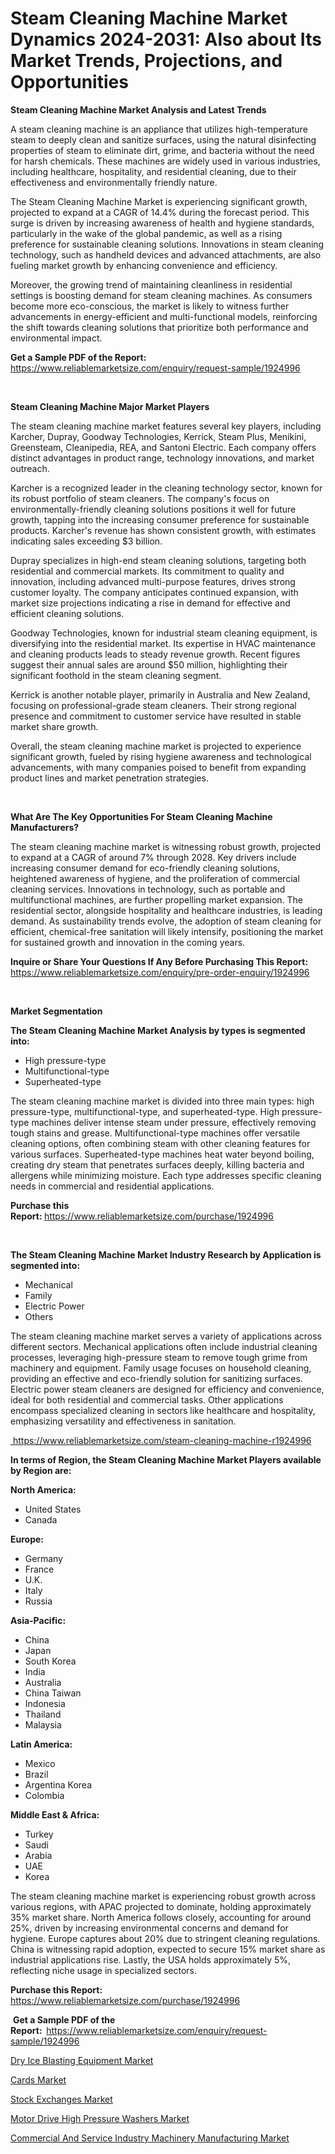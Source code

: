 <p><h1>Steam Cleaning Machine Market Dynamics 2024-2031: Also about Its Market Trends, Projections, and Opportunities</h1></p><p><strong>Steam Cleaning Machine Market Analysis and Latest Trends</strong></p>
<p><p>A steam cleaning machine is an appliance that utilizes high-temperature steam to deeply clean and sanitize surfaces, using the natural disinfecting properties of steam to eliminate dirt, grime, and bacteria without the need for harsh chemicals. These machines are widely used in various industries, including healthcare, hospitality, and residential cleaning, due to their effectiveness and environmentally friendly nature.</p><p>The Steam Cleaning Machine Market is experiencing significant growth, projected to expand at a CAGR of 14.4% during the forecast period. This surge is driven by increasing awareness of health and hygiene standards, particularly in the wake of the global pandemic, as well as a rising preference for sustainable cleaning solutions. Innovations in steam cleaning technology, such as handheld devices and advanced attachments, are also fueling market growth by enhancing convenience and efficiency. </p><p>Moreover, the growing trend of maintaining cleanliness in residential settings is boosting demand for steam cleaning machines. As consumers become more eco-conscious, the market is likely to witness further advancements in energy-efficient and multi-functional models, reinforcing the shift towards cleaning solutions that prioritize both performance and environmental impact.</p></p>
<p><strong>Get a Sample PDF of the Report:&nbsp;</strong> <a href="https://www.reliablemarketsize.com/enquiry/request-sample/1924996?utm_campaign=1186&utm_medium=2&utm_source=Github&utm_content=ia&utm_term=24102024&utm_id=steam-cleaning-machine">https://www.reliablemarketsize.com/enquiry/request-sample/1924996</a></p>
<p>&nbsp;</p>
<p><strong>Steam Cleaning Machine Major Market Players</strong></p>
<p><p>The steam cleaning machine market features several key players, including Karcher, Dupray, Goodway Technologies, Kerrick, Steam Plus, Menikini, Greensteam, Cleanipedia, REA, and Santoni Electric. Each company offers distinct advantages in product range, technology innovations, and market outreach.</p><p>Karcher is a recognized leader in the cleaning technology sector, known for its robust portfolio of steam cleaners. The company's focus on environmentally-friendly cleaning solutions positions it well for future growth, tapping into the increasing consumer preference for sustainable products. Karcher's revenue has shown consistent growth, with estimates indicating sales exceeding $3 billion.</p><p>Dupray specializes in high-end steam cleaning solutions, targeting both residential and commercial markets. Its commitment to quality and innovation, including advanced multi-purpose features, drives strong customer loyalty. The company anticipates continued expansion, with market size projections indicating a rise in demand for effective and efficient cleaning solutions.</p><p>Goodway Technologies, known for industrial steam cleaning equipment, is diversifying into the residential market. Its expertise in HVAC maintenance and cleaning products leads to steady revenue growth. Recent figures suggest their annual sales are around $50 million, highlighting their significant foothold in the steam cleaning segment.</p><p>Kerrick is another notable player, primarily in Australia and New Zealand, focusing on professional-grade steam cleaners. Their strong regional presence and commitment to customer service have resulted in stable market share growth.</p><p>Overall, the steam cleaning machine market is projected to experience significant growth, fueled by rising hygiene awareness and technological advancements, with many companies poised to benefit from expanding product lines and market penetration strategies.</p></p>
<p>&nbsp;</p>
<p><strong>What Are The Key Opportunities For Steam Cleaning Machine Manufacturers?</strong></p>
<p><p>The steam cleaning machine market is witnessing robust growth, projected to expand at a CAGR of around 7% through 2028. Key drivers include increasing consumer demand for eco-friendly cleaning solutions, heightened awareness of hygiene, and the proliferation of commercial cleaning services. Innovations in technology, such as portable and multifunctional machines, are further propelling market expansion. The residential sector, alongside hospitality and healthcare industries, is leading demand. As sustainability trends evolve, the adoption of steam cleaning for efficient, chemical-free sanitation will likely intensify, positioning the market for sustained growth and innovation in the coming years.</p></p>
<p><strong>Inquire or Share Your Questions If Any Before Purchasing This Report:</strong> <a href="https://www.reliablemarketsize.com/enquiry/pre-order-enquiry/1924996?utm_campaign=1186&utm_medium=2&utm_source=Github&utm_content=ia&utm_term=24102024&utm_id=steam-cleaning-machine">https://www.reliablemarketsize.com/enquiry/pre-order-enquiry/1924996</a></p>
<p>&nbsp;</p>
<p><strong>Market Segmentation</strong></p>
<p><strong>The Steam Cleaning Machine Market Analysis by types is segmented into:</strong></p>
<p><ul><li>High pressure-type</li><li>Multifunctional-type</li><li>Superheated-type</li></ul></p>
<p><p>The steam cleaning machine market is divided into three main types: high pressure-type, multifunctional-type, and superheated-type. High pressure-type machines deliver intense steam under pressure, effectively removing tough stains and grease. Multifunctional-type machines offer versatile cleaning options, often combining steam with other cleaning features for various surfaces. Superheated-type machines heat water beyond boiling, creating dry steam that penetrates surfaces deeply, killing bacteria and allergens while minimizing moisture. Each type addresses specific cleaning needs in commercial and residential applications.</p></p>
<p><strong>Purchase this Report:&nbsp;</strong><a href="https://www.reliablemarketsize.com/purchase/1924996?utm_campaign=1186&utm_medium=2&utm_source=Github&utm_content=ia&utm_term=24102024&utm_id=steam-cleaning-machine">https://www.reliablemarketsize.com/purchase/1924996</a></p>
<p>&nbsp;</p>
<p><strong>The Steam Cleaning Machine Market Industry Research by Application is segmented into:</strong></p>
<p><ul><li>Mechanical</li><li>Family</li><li>Electric Power</li><li>Others</li></ul></p>
<p><p>The steam cleaning machine market serves a variety of applications across different sectors. Mechanical applications often include industrial cleaning processes, leveraging high-pressure steam to remove tough grime from machinery and equipment. Family usage focuses on household cleaning, providing an effective and eco-friendly solution for sanitizing surfaces. Electric power steam cleaners are designed for efficiency and convenience, ideal for both residential and commercial tasks. Other applications encompass specialized cleaning in sectors like healthcare and hospitality, emphasizing versatility and effectiveness in sanitation.</p></p>
<p><a href="https://www.reliablemarketsize.com/steam-cleaning-machine-r1924996?utm_campaign=1186&utm_medium=2&utm_source=Github&utm_content=ia&utm_term=24102024&utm_id=steam-cleaning-machine">&nbsp;https://www.reliablemarketsize.com/steam-cleaning-machine-r1924996</a></p>
<p><strong>In terms of Region, the Steam Cleaning Machine Market Players available by Region are:</strong></p>
<p>
    <p> <strong> North America: </strong>
        <ul>
            <li>United States</li>
            <li>Canada</li>
        </ul>
        </p> 
    <p> <strong> Europe: </strong>
        <ul>
            <li>Germany</li>
            <li>France</li>
            <li>U.K.</li>
            <li>Italy</li>
            <li>Russia</li>
        </ul>
        </p> 
    <p> <strong> Asia-Pacific: </strong>
        <ul>
            <li>China</li>
            <li>Japan</li>
            <li>South Korea</li>
            <li>India</li>
            <li>Australia</li>
            <li>China Taiwan</li>
            <li>Indonesia</li>
            <li>Thailand</li>
            <li>Malaysia</li>
        </ul>
        </p> 
    <p> <strong> Latin America: </strong>
        <ul>
            <li>Mexico</li>
            <li>Brazil</li>
            <li>Argentina Korea</li>
            <li>Colombia</li>
        </ul>
        </p> 
    <p> <strong> Middle East & Africa: </strong>
        <ul>
            <li>Turkey</li>
            <li>Saudi</li>
            <li>Arabia</li>
            <li>UAE</li>
            <li>Korea</li>
        </ul>
    </p>
    </p>
<p><p>The steam cleaning machine market is experiencing robust growth across various regions, with APAC projected to dominate, holding approximately 35% market share. North America follows closely, accounting for around 25%, driven by increasing environmental concerns and demand for hygiene. Europe captures about 20% due to stringent cleaning regulations. China is witnessing rapid adoption, expected to secure 15% market share as industrial applications rise. Lastly, the USA holds approximately 5%, reflecting niche usage in specialized sectors.</p></p>
<p><strong>Purchase this Report: </strong><a href="https://www.reliablemarketsize.com/purchase/1924996?utm_campaign=1186&utm_medium=2&utm_source=Github&utm_content=ia&utm_term=24102024&utm_id=steam-cleaning-machine">https://www.reliablemarketsize.com/purchase/1924996</a></p>
<p>&nbsp;<strong>Get a Sample PDF of the Report:&nbsp;&nbsp;</strong><a href="https://www.reliablemarketsize.com/enquiry/request-sample/1924996?utm_campaign=1186&utm_medium=2&utm_source=Github&utm_content=ia&utm_term=24102024&utm_id=steam-cleaning-machine">https://www.reliablemarketsize.com/enquiry/request-sample/1924996</a></p>
<p><strong></strong></p>
<p><p><a href="https://github.com/deshawnj39lau/Market-Research-Report-List-1/blob/main/dry-ice-blasting-equipment-market.md?utm_campaign=1186&utm_medium=2&utm_source=Github&utm_content=ia&utm_term=24102024&utm_id=steam-cleaning-machine">Dry Ice Blasting Equipment Market</a></p><p><a href="https://www.linkedin.com/pulse/cards-market2024-2031-industry-insights-investment-opportunities-ed7dc?utm_campaign=1186&utm_medium=2&utm_source=Github&utm_content=ia&utm_term=24102024&utm_id=steam-cleaning-machine">Cards Market</a></p><p><a href="https://www.linkedin.com/pulse/global-stock-exchanges-market-focus-product-type-clearing-transaction-or2mc?utm_campaign=1186&utm_medium=2&utm_source=Github&utm_content=ia&utm_term=24102024&utm_id=steam-cleaning-machine">Stock Exchanges Market</a></p><p><a href="https://github.com/elenif62bh/Market-Research-Report-List-1/blob/main/motor-drive-high-pressure-washers-market.md?utm_campaign=1186&utm_medium=2&utm_source=Github&utm_content=ia&utm_term=24102024&utm_id=steam-cleaning-machine">Motor Drive High Pressure Washers Market</a></p><p><a href="https://www.linkedin.com/pulse/investment-opportunities-commercial-service-industry-machinery-gxxoc?utm_campaign=1186&utm_medium=2&utm_source=Github&utm_content=ia&utm_term=24102024&utm_id=steam-cleaning-machine">Commercial And Service Industry Machinery Manufacturing Market</a></p></p>